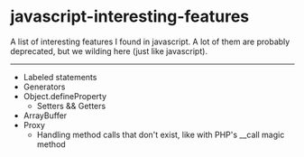 # javascript-interesting-features
A list of interesting features I found in javascript. A lot of them are probably deprecated, but we wilding here (just like javascript).

-------

- Labeled statements
- Generators
- Object.defineProperty
  - Setters && Getters
- ArrayBuffer
- Proxy
  - Handling method calls that don't exist, like with PHP's __call magic method
